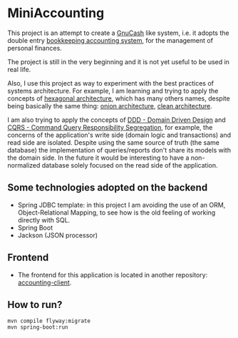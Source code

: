 MiniAccounting
==============

This project is an attempt to create a [GnuCash](https://www.gnucash.org) like system, i.e. it adopts the double entry [bookkeeping accounting system](https://en.wikipedia.org/wiki/Double-entry_bookkeeping_system), for the management of personal finances.

The project is still in the very beginning and it is not yet useful to be used in real life.

Also, I use this project as way to experiment with the best practices of systems architecture. For example, I am learning and trying to apply the concepts of [hexagonal architecture](http://alistair.cockburn.us/Hexagonal+architecture), which has many others names, despite being basically the same thing: [onion architecture](http://jeffreypalermo.com/blog/the-onion-architecture-part-1/), [clean architecture](https://blog.8thlight.com/uncle-bob/2012/08/13/the-clean-architecture.html).

I am also trying to apply the concepts of [DDD - Domain Driven Design](http://dddcommunity.org/learning-ddd/what_is_ddd/) and  [CQRS - Command Query Responsibility Segregation](http://martinfowler.com/bliki/CQRS.html), for example, the concerns of the application's write side (domain logic and transactions) and read side are isolated. Despite using the same source of truth (the same database) the implementation of queries/reports don't share its models with the domain side. In the future it would be interesting to have a non-normalized database solely focused on the read side of the application.

Some technologies adopted on the backend
-----------

- Spring JDBC template: in this project I am avoiding the use of an ORM, Object-Relational Mapping, to see how is the old feeling of working directly with SQL.
- Spring Boot
- Jackson (JSON processor)

Frontend
-----------

- The frontend for this application is located in another repository: [accounting-client](https://github.com/milanogc/accounting-client).

How to run?
-----------

    mvn compile flyway:migrate
    mvn spring-boot:run
